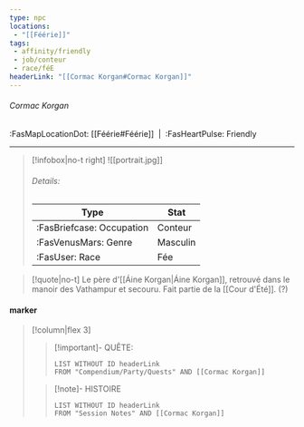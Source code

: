 ```yaml
---
type: npc
locations:
 - "[[Féérie]]"
tags:
 - affinity/friendly
 - job/conteur
 - race/féE
headerLink: "[[Cormac Korgan#Cormac Korgan]]"
---
```

###### Cormac Korgan
<span class="sub2">:FasMapLocationDot: [[Féérie#Féérie]]&nbsp;&nbsp;|&nbsp;&nbsp;:FasHeartPulse: Friendly </span>
___

> [!infobox|no-t right]
> ![[portrait.jpg]]
> ###### Details:
> | Type | Stat |
> | ---- | ---- |
> | :FasBriefcase: Occupation |  Conteur |
> | :FasVenusMars: Genre | Masculin |
> | :FasUser: Race | Fée |
<span class="clearfix"></span>

> [!quote|no-t]
>Le père d'[[Áine Korgan|Áine Korgan]], retrouvé dans le manoir des Vathampur et secouru.
>Fait partie de la [[Cour d'Été]]. (?)

#### marker
> [!column|flex 3]
>> [!important]- QUÊTE:
>>```dataview
>>LIST WITHOUT ID headerLink
>>FROM "Compendium/Party/Quests" AND [[Cormac Korgan]]
>
>>[!note]- HISTOIRE
>>```dataview
>>LIST WITHOUT ID headerLink
>>FROM "Session Notes" AND [[Cormac Korgan]]
